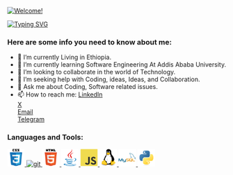 
<a href="https://jirugutema.netlify.app"><img src="https://readme-typing-svg.demolab.com?font=Fira+Code&pause=1000&color=35F700&background=3C8BFF00&random=false&width=435&lines=Hi+there+👋,+I'm+Jiru;Welcome+to+my+Github+account!;Feel+free+to+contact+me;@linkedin.com/in/jiru-gutema/;" alt="Welcome!" /></a>

[![Typing SVG](https://readme-typing-svg.demolab.com?font=Fira+Code&pause=1000&random=false&width=435&lines=A+Software+Engineer+@AAU-Ethiopia)](https://jirugutema.netlify.app)

### Here are some info you need to know about me:

- 🔭 I’m currently Living in Ethiopia.
- 🌱 I’m currently learning Software Engineering At Addis Ababa University.
- 👯 I’m looking to collaborate in the world of Technology.
- 🤔 I’m seeking help with Coding, ideas, Ideas, and Collaboration.
- 💬 Ask me about Coding, Software related issues.
- 📫 How to reach me:
        [LinkedIn](https://www.linkedin.com/in/jiru-gutema/) <br>
        [X](https://www.x.com/JiruGutema)<br>
        [Email](jethior1@gmail.com)<br>
        [Telegram](https://t.me/@Jethior)




<h3 align="left">Languages and Tools:</h3>
<p align="left">  </a> <a href="https://www.w3schools.com/css/" target="_blank" rel="noreferrer"> <img src="https://raw.githubusercontent.com/devicons/devicon/master/icons/css3/css3-original-wordmark.svg" alt="css3" width="40" height="40"/> </a> <a href="https://git-scm.com/" target="_blank" rel="noreferrer"> <img src="https://www.vectorlogo.zone/logos/git-scm/git-scm-icon.svg" alt="git" width="40" height="40"/> </a> <a href="https://www.w3.org/html/" target="_blank" rel="noreferrer"> <img src="https://raw.githubusercontent.com/devicons/devicon/master/icons/html5/html5-original-wordmark.svg" alt="html5" width="40" height="40"/> </a> <a href="https://www.java.com" target="_blank" rel="noreferrer"> <img src="https://raw.githubusercontent.com/devicons/devicon/master/icons/java/java-original.svg" alt="java" width="40" height="40"/> </a> <a href="https://developer.mozilla.org/en-US/docs/Web/JavaScript" target="_blank" rel="noreferrer"> <img src="https://raw.githubusercontent.com/devicons/devicon/master/icons/javascript/javascript-original.svg" alt="javascript" width="40" height="40"/> </a> <a href="https://www.linux.org/" target="_blank" rel="noreferrer"> <img src="https://raw.githubusercontent.com/devicons/devicon/master/icons/linux/linux-original.svg" alt="linux" width="40" height="40"/> </a> <a href="https://www.mysql.com/" target="_blank" rel="noreferrer"> <img src="https://raw.githubusercontent.com/devicons/devicon/master/icons/mysql/mysql-original-wordmark.svg" alt="mysql" width="40" height="40"/> </a> <a href="https://www.python.org" target="_blank" rel="noreferrer"> <img src="https://raw.githubusercontent.com/devicons/devicon/master/icons/python/python-original.svg" alt="python" width="40" height="40"/> </a> </p>

